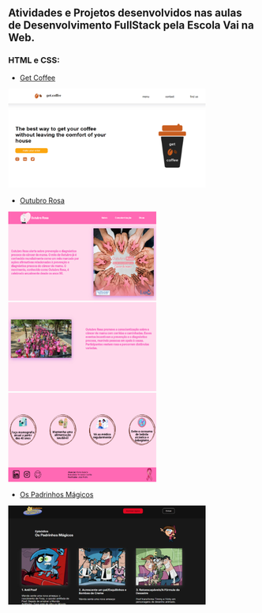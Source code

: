 ## Atividades e Projetos desenvolvidos nas aulas de Desenvolvimento FullStack pela Escola Vai na Web.

<h3> HTML e CSS:</h3>

- [Get Coffee](get_coffee/index.html)

<img alt="image da página Get Coffee]" width="400px" height="200px" src="img/get_coffee.png">

- [Outubro Rosa](outubro_rosa/index.html)

<img alt="imagem da p[agina sobre Outubro Rosa]" width="300px" height="180px" src="img/outubro_rosa1.png"> &nbsp; <img alt="imagem da p[agina sobre Outubro Rosa]" width="300px" height="180px" src="img/outubro_rosa2.png"> &nbsp; <img alt="imagem da p[agina sobre Outubro Rosa]" width="300px" height="180px" src="img/outubro_rosa3.png">

- [Os Padrinhos Mágicos](padrinhos_magicos/index.html)

<img alt="imagem da página sobre os padrinhos mágicos" width="400px" height="200px" src="img/padrinhos_magicos.png">
